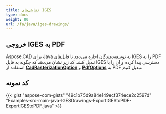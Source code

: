```yaml
---
title: نقاشی‌های IGES
type: docs
weight: 80
url: /fa/java/iges-drawings/
---
```


## **خروجی IGES به PDF**

Aspose.CAD برای Java به توسعه‌دهندگان اجازه می‌دهد تا فایل‌های IGES را به PDF تبدیل کنند. کد زیر نشان می‌دهد که چگونه به فایل IGES دسترسی پیدا کرده و آن را با استفاده از [**CadRasterizationOption**](https://reference.aspose.com/cad/java/com.aspose.cad.imageoptions/CadRasterizationOptions) و [**PdfOptions**](https://reference.aspose.com/cad/java/com.aspose.cad.imageoptions/PdfOptions) به PDF تبدیل کنیم.

## کد نمونه

{{< gist "aspose-com-gists" "49c1b75d9a84e149ecf374ece2c2597d" "Examples-src-main-java-IGESDrawings-ExportIGEStoPDF-ExportIGEStoPDF.java" >}}
